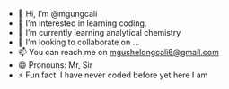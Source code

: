 - 👋 Hi, I’m @mgungcali
- 👀 I’m interested in learning coding.
- 🌱 I’m currently learning analytical chemistry 
- 💞️ I’m looking to collaborate on ...
- 📫 You can reach me on mgushelongcali6@gmail.com 
- 😄 Pronouns: Mr, Sir
- ⚡ Fun fact: I have never coded before yet here I am 
<!---
mgungcali/mgungcali is a ✨ special ✨ repository because its `README.md` (this file) appears on your GitHub profile.
You can click the Preview link to take a look at your changes.
--->
